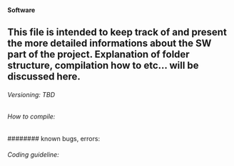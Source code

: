 #### Software

This file is intended to keep track of and present the more detailed informations about the SW part of the project.
Explanation of folder structure, compilation how to etc... will be discussed here.
---
###### Versioning: *TBD*

###### How to compile:

######## known bugs, errors:

###### Coding guideline:
